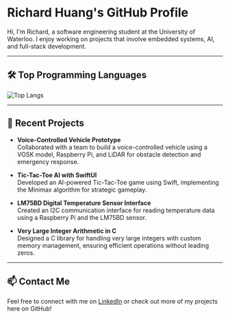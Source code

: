 # Richard Huang's GitHub Profile

Hi, I'm Richard, a software engineering student at the University of Waterloo. I enjoy working on projects that involve embedded systems, AI, and full-stack development.

---

## 🛠️ Top Programming Languages

![Top Langs](https://github-readme-stats.vercel.app/api/top-langs/?username=wabarurse&hide=javascript,css,scss,html&theme=dracula)


---

## 🔧 Recent Projects

- **Voice-Controlled Vehicle Prototype**  
  Collaborated with a team to build a voice-controlled vehicle using a VOSK model, Raspberry Pi, and LiDAR for obstacle detection and emergency response.

- **Tic-Tac-Toe AI with SwiftUI**  
  Developed an AI-powered Tic-Tac-Toe game using Swift, implementing the Minimax algorithm for strategic gameplay.

- **LM75BD Digital Temperature Sensor Interface**  
  Created an I2C communication interface for reading temperature data using a Raspberry Pi and the LM75BD sensor.

- **Very Large Integer Arithmetic in C**  
  Designed a C library for handling very large integers with custom memory management, ensuring efficient operations without leading zeros.

---

## 📫 Contact Me

Feel free to connect with me on [LinkedIn](https://www.linkedin.com/in/richard-huang) or check out more of my projects here on GitHub!